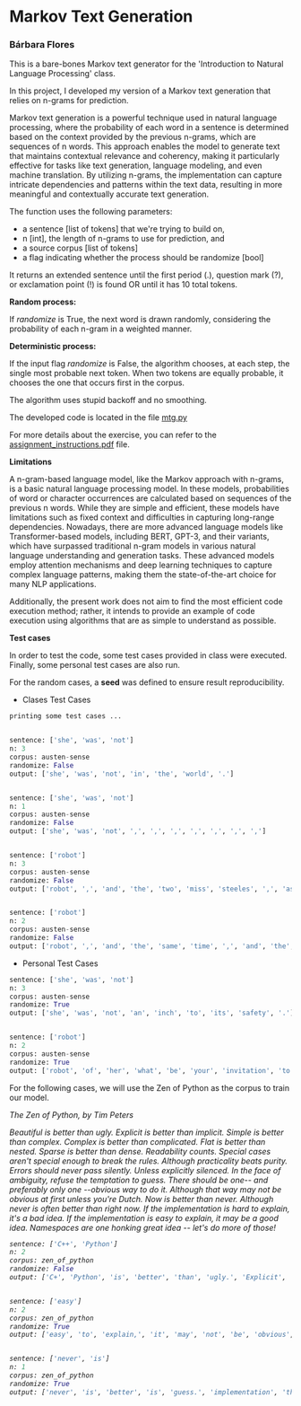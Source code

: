 # Markov Text Generation
### Bárbara Flores

This is a bare-bones Markov text generator for the 'Introduction to Natural Language Processing' class.

In this project, I developed my version of a Markov text generation that relies on n-grams for prediction.

Markov text generation is a powerful technique used in natural language processing, where the probability of each word in a sentence is determined based on the context provided by the previous n-grams, which are sequences of n words. This approach enables the model to generate text that maintains contextual relevance and coherency, making it particularly effective for tasks like text generation, language modeling, and even machine translation. By utilizing n-grams, the implementation can capture intricate dependencies and patterns within the text data, resulting in more meaningful and contextually accurate text generation.

The function uses the following parameters:

- a sentence [list of tokens] that we're trying to build on,
- n [int], the length of n-grams to use for prediction, and
- a source corpus [list of tokens]
- a flag indicating whether the process should be randomize [bool]

It returns an extended sentence until the first period (.), question mark (?), or exclamation point (!) is found OR until it has 10 total tokens.


**Random process:** 

If *randomize* is True, the next word is drawn randomly, considering the probability of each n-gram in a weighted manner.

**Deterministic process:** 

If the input flag *randomize* is False, the algorithm chooses, at each step, the single most probable next token. When two tokens are equally probable, it chooses the one that occurs first in the corpus.

The algorithm uses stupid backoff and no smoothing.

The developed code is located in the file [mtg.py](https://github.com/BarbaraPFloresRios/IDS703_NLP_NaturalLanguageProcessing/blob/main/20230920_MarkovTextGenerator/mtg.py)

For more details about the exercise, you can refer to the [assignment_instructions.pdf](https://github.com/BarbaraPFloresRios/IDS703_NLP_NaturalLanguageProcessing/blob/main/MarkovTextGenerator/assignment_instructions.pdf) file.

**Limitations**

A n-gram-based language model, like the Markov approach with n-grams, is a basic natural language processing model. In these models, probabilities of word or character occurrences are calculated based on sequences of the previous n words. While they are simple and efficient, these models have limitations such as fixed context and difficulties in capturing long-range dependencies. Nowadays, there are more advanced language models like Transformer-based models, including BERT, GPT-3, and their variants, which have surpassed traditional n-gram models in various natural language understanding and generation tasks. These advanced models employ attention mechanisms and deep learning techniques to capture complex language patterns, making them the state-of-the-art choice for many NLP applications.

Additionally, the present work does not aim to find the most efficient code execution method; rather, it intends to provide an example of code execution using algorithms that are as simple to understand as possible.

**Test cases**

In order to test the code, some test cases provided in class were executed. Finally, some personal test cases are also run.

For the random cases, a **seed** was defined to ensure result reproducibility.

- Clases Test Cases
```python
printing some test cases ...


sentence: ['she', 'was', 'not']
n: 3
corpus: austen-sense
randomize: False 
output: ['she', 'was', 'not', 'in', 'the', 'world', '.'] 


sentence: ['she', 'was', 'not']
n: 1
corpus: austen-sense
randomize: False 
output: ['she', 'was', 'not', ',', ',', ',', ',', ',', ',', ','] 


sentence: ['robot']
n: 3
corpus: austen-sense
randomize: False 
output: ['robot', ',', 'and', 'the', 'two', 'miss', 'steeles', ',', 'as', 'she'] 


sentence: ['robot']
n: 2
corpus: austen-sense
randomize: False 
output: ['robot', ',', 'and', 'the', 'same', 'time', ',', 'and', 'the', 'same'] 
```


- Personal Test Cases
```python
sentence: ['she', 'was', 'not']
n: 3
corpus: austen-sense
randomize: True 
output: ['she', 'was', 'not', 'an', 'inch', 'to', 'its', 'safety', '.'] 


sentence: ['robot']
n: 2
corpus: austen-sense
randomize: True 
output: ['robot', 'of', 'her', 'what', 'be', 'your', 'invitation', 'to', 'make', 'her']
```

For the following cases, we will use the Zen of Python as the corpus to train our model.
<em>

The Zen of Python, by Tim Peters

Beautiful is better than ugly.
Explicit is better than implicit.
Simple is better than complex.
Complex is better than complicated.
Flat is better than nested.
Sparse is better than dense.
Readability counts.
Special cases aren't special enough to break the rules.
Although practicality beats purity.
Errors should never pass silently.
Unless explicitly silenced.
In the face of ambiguity, refuse the temptation to guess.
There should be one-- and preferably only one --obvious way to do it.
Although that way may not be obvious at first unless you're Dutch.
Now is better than never.
Although never is often better than *right* now.
If the implementation is hard to explain, it's a bad idea.
If the implementation is easy to explain, it may be a good idea.
Namespaces are one honking great idea -- let's do more of those!<em>

```python
sentence: ['C++', 'Python']
n: 2
corpus: zen_of_python
randomize: False 
output: ['C+', 'Python', 'is', 'better', 'than', 'ugly.', 'Explicit', 'is', 'better', 'than'] 


sentence: ['easy']
n: 2
corpus: zen_of_python
randomize: True 
output: ['easy', 'to', 'explain,', 'it', 'may', 'not', 'be', 'obvious', 'at', 'first'] 


sentence: ['never', 'is']
n: 1
corpus: zen_of_python
randomize: True 
output: ['never', 'is', 'better', 'is', 'guess.', 'implementation', 'than', 'better', 'than', 'Sparse'] 
```

